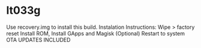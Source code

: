 # lt033g
Use recovery.img to install this build.
Instalation Instructions:
Wipe > factory reset
Install ROM,
Install GApps and Magisk (Optional)
Restart to system
OTA UPDATES INCLUDED 
